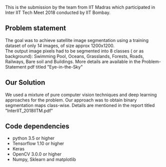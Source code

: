 This is the submission by the team from IIT Madras which participated in Inter IIT Tech Meet 2018 conducted by IIT Bombay.


## Problem statement

The goal was to achieve satellite image segmentation using a training dataset of only *14* images, of size approx 1200x1200.   
The output image pixels had to be segmented into 8 classes ( or as background):
Swimming Pool, Oceans, Grasslands, Forests, Roads, Railways, Bare soil and Buildings.
More details are available in the Problem-Statement pdf titled "Eye-in-the-Sky"

## Our Solution

We used a mixture of pure computer vision techniques and deep learning approaches for the problem. Our approach was to obtain binary segmentation maps class-wise. Details are mentioned in the report titled "InterIIT_2018IITM.pdf" 

## Code dependencies

* python 3.5 or higher
* Tensorflow 1.10 or higher
* Keras
* OpenCV 3.0.0 or higher
* Numpy, Sklearn and matplotlib





